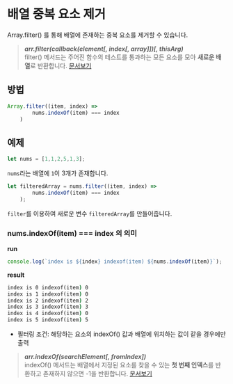 배열 중복 요소 제거
===
Array.filter() 를 통해 배열에 존재하는 중복 요소를 제거할 수 있습니다.


> _**arr.filter(callback(element[, index[, array]])[, thisArg)**_   
> filter() 메서드는 주어진 함수의 테스트를 통과하는 모든 요소를 모아 **새로운 배열**로 반환합니다. [문서보기](https://developer.mozilla.org/ko/docs/Web/JavaScript/Reference/Global_Objects/Array/filter)

## 방법

```javascript
Array.filter((item, index) =>
        nums.indexOf(item) === index
    )
```

## 예제

```javascript
let nums = [1,1,2,5,1,3];
```
`nums`라는 배열에 `1`이 3개가 존재합니다.

```javascript
let filteredArray = nums.filter((item, index) =>
        nums.indexOf(item) === index
    );
```

`filter`를 이용하여 새로운 변수 `filteredArray`를 만들어줍니다.

### nums.indexOf(item) === index 의 의미

**run**

```javascript
console.log(`index is ${index} indexof(item) ${nums.indexOf(item)}`);
```

**result**

```cmd
index is 0 indexof(item) 0
index is 1 indexof(item) 0
index is 2 indexof(item) 2
index is 3 indexof(item) 3
index is 4 indexof(item) 0
index is 5 indexof(item) 5
```

- 필터링 조건: 해당하는 요소의 indexOf() 값과 배열에 위치하는 값이 같을 경우에만 출력

> **_arr.indexOf(searchElement[, fromIndex])_**   
> indexOf() 메서드는 배열에서 지정된 요소를 찾을 수 있는 **첫 번째 인덱스**를 반환하고 존재하지 않으면 -1을 반환합니다. [문서보기](https://developer.mozilla.org/ko/docs/Web/JavaScript/Reference/Global_Objects/Array/indexOf)
